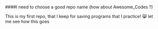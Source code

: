 ####I need to choose a good repo name (how about Awesome_Codes ?)

This is my first repo, that I keep for saving programs that I practice! :smile_cat:
let me see how this goes
